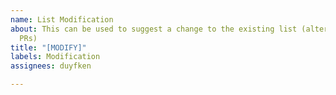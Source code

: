 ```yaml
---
name: List Modification
about: This can be used to suggest a change to the existing list (alternatively to
  PRs)
title: "[MODIFY]"
labels: Modification
assignees: duyfken

---
```



